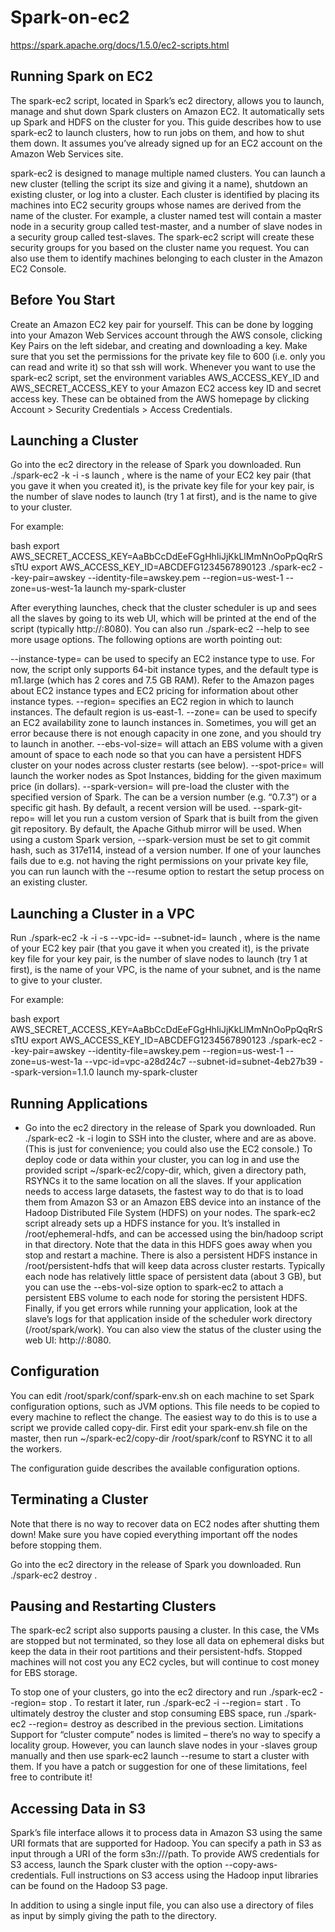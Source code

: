 # Spark-on-ec2
https://spark.apache.org/docs/1.5.0/ec2-scripts.html

## Running Spark on EC2
The spark-ec2 script, located in Spark’s ec2 directory, allows you to launch, manage and shut down Spark clusters on Amazon EC2. It automatically sets up Spark and HDFS on the cluster for you. This guide describes how to use spark-ec2 to launch clusters, how to run jobs on them, and how to shut them down. It assumes you’ve already signed up for an EC2 account on the Amazon Web Services site.

spark-ec2 is designed to manage multiple named clusters. You can launch a new cluster (telling the script its size and giving it a name), shutdown an existing cluster, or log into a cluster. Each cluster is identified by placing its machines into EC2 security groups whose names are derived from the name of the cluster. For example, a cluster named test will contain a master node in a security group called test-master, and a number of slave nodes in a security group called test-slaves. The spark-ec2 script will create these security groups for you based on the cluster name you request. You can also use them to identify machines belonging to each cluster in the Amazon EC2 Console.

## Before You Start
Create an Amazon EC2 key pair for yourself. This can be done by logging into your Amazon Web Services account through the AWS console, clicking Key Pairs on the left sidebar, and creating and downloading a key. Make sure that you set the permissions for the private key file to 600 (i.e. only you can read and write it) so that ssh will work.
Whenever you want to use the spark-ec2 script, set the environment variables AWS_ACCESS_KEY_ID and AWS_SECRET_ACCESS_KEY to your Amazon EC2 access key ID and secret access key. These can be obtained from the AWS homepage by clicking Account > Security Credentials > Access Credentials.
## Launching a Cluster
Go into the ec2 directory in the release of Spark you downloaded.
Run ./spark-ec2 -k <keypair> -i <key-file> -s <num-slaves> launch <cluster-name>, where <keypair> is the name of your EC2 key pair (that you gave it when you created it), <key-file> is the private key file for your key pair, <num-slaves> is the number of slave nodes to launch (try 1 at first), and <cluster-name> is the name to give to your cluster.

For example:

bash export AWS_SECRET_ACCESS_KEY=AaBbCcDdEeFGgHhIiJjKkLlMmNnOoPpQqRrSsTtU export AWS_ACCESS_KEY_ID=ABCDEFG1234567890123 ./spark-ec2 --key-pair=awskey --identity-file=awskey.pem --region=us-west-1 --zone=us-west-1a launch my-spark-cluster

After everything launches, check that the cluster scheduler is up and sees all the slaves by going to its web UI, which will be printed at the end of the script (typically http://<master-hostname>:8080).
You can also run ./spark-ec2 --help to see more usage options. The following options are worth pointing out:

--instance-type=<instance-type> can be used to specify an EC2 instance type to use. For now, the script only supports 64-bit instance types, and the default type is m1.large (which has 2 cores and 7.5 GB RAM). Refer to the Amazon pages about EC2 instance types and EC2 pricing for information about other instance types.
--region=<ec2-region> specifies an EC2 region in which to launch instances. The default region is us-east-1.
--zone=<ec2-zone> can be used to specify an EC2 availability zone to launch instances in. Sometimes, you will get an error because there is not enough capacity in one zone, and you should try to launch in another.
--ebs-vol-size=<GB> will attach an EBS volume with a given amount of space to each node so that you can have a persistent HDFS cluster on your nodes across cluster restarts (see below).
--spot-price=<price> will launch the worker nodes as Spot Instances, bidding for the given maximum price (in dollars).
--spark-version=<version> will pre-load the cluster with the specified version of Spark. The <version> can be a version number (e.g. “0.7.3”) or a specific git hash. By default, a recent version will be used.
--spark-git-repo=<repository url> will let you run a custom version of Spark that is built from the given git repository. By default, the Apache Github mirror will be used. When using a custom Spark version, --spark-version must be set to git commit hash, such as 317e114, instead of a version number.
If one of your launches fails due to e.g. not having the right permissions on your private key file, you can run launch with the --resume option to restart the setup process on an existing cluster.
## Launching a Cluster in a VPC
Run ./spark-ec2 -k <keypair> -i <key-file> -s <num-slaves> --vpc-id=<vpc-id> --subnet-id=<subnet-id> launch <cluster-name>, where <keypair> is the name of your EC2 key pair (that you gave it when you created it), <key-file> is the private key file for your key pair, <num-slaves> is the number of slave nodes to launch (try 1 at first), <vpc-id> is the name of your VPC, <subnet-id> is the name of your subnet, and <cluster-name> is the name to give to your cluster.

For example:

bash export AWS_SECRET_ACCESS_KEY=AaBbCcDdEeFGgHhIiJjKkLlMmNnOoPpQqRrSsTtU export AWS_ACCESS_KEY_ID=ABCDEFG1234567890123 ./spark-ec2 --key-pair=awskey --identity-file=awskey.pem --region=us-west-1 --zone=us-west-1a --vpc-id=vpc-a28d24c7 --subnet-id=subnet-4eb27b39 --spark-version=1.1.0 launch my-spark-cluster

## Running Applications
* Go into the ec2 directory in the release of Spark you downloaded.
Run ./spark-ec2 -k <keypair> -i <key-file> login <cluster-name> to SSH into the cluster, where <keypair> and <key-file> are as above. (This is just for convenience; you could also use the EC2 console.)
To deploy code or data within your cluster, you can log in and use the provided script ~/spark-ec2/copy-dir, which, given a directory path, RSYNCs it to the same location on all the slaves.
If your application needs to access large datasets, the fastest way to do that is to load them from Amazon S3 or an Amazon EBS device into an instance of the Hadoop Distributed File System (HDFS) on your nodes. The spark-ec2 script already sets up a HDFS instance for you. It’s installed in /root/ephemeral-hdfs, and can be accessed using the bin/hadoop script in that directory. Note that the data in this HDFS goes away when you stop and restart a machine.
There is also a persistent HDFS instance in /root/persistent-hdfs that will keep data across cluster restarts. Typically each node has relatively little space of persistent data (about 3 GB), but you can use the --ebs-vol-size option to spark-ec2 to attach a persistent EBS volume to each node for storing the persistent HDFS.
Finally, if you get errors while running your application, look at the slave’s logs for that application inside of the scheduler work directory (/root/spark/work). You can also view the status of the cluster using the web UI: http://<master-hostname>:8080.
## Configuration
You can edit /root/spark/conf/spark-env.sh on each machine to set Spark configuration options, such as JVM options. This file needs to be copied to every machine to reflect the change. The easiest way to do this is to use a script we provide called copy-dir. First edit your spark-env.sh file on the master, then run ~/spark-ec2/copy-dir /root/spark/conf to RSYNC it to all the workers.

The configuration guide describes the available configuration options.

## Terminating a Cluster
Note that there is no way to recover data on EC2 nodes after shutting them down! Make sure you have copied everything important off the nodes before stopping them.

Go into the ec2 directory in the release of Spark you downloaded.
Run ./spark-ec2 destroy <cluster-name>.
## Pausing and Restarting Clusters
The spark-ec2 script also supports pausing a cluster. In this case, the VMs are stopped but not terminated, so they lose all data on ephemeral disks but keep the data in their root partitions and their persistent-hdfs. Stopped machines will not cost you any EC2 cycles, but will continue to cost money for EBS storage.

To stop one of your clusters, go into the ec2 directory and run ./spark-ec2 --region=<ec2-region> stop <cluster-name>.
To restart it later, run ./spark-ec2 -i <key-file> --region=<ec2-region> start <cluster-name>.
To ultimately destroy the cluster and stop consuming EBS space, run ./spark-ec2 --region=<ec2-region> destroy <cluster-name> as described in the previous section.
Limitations
Support for “cluster compute” nodes is limited – there’s no way to specify a locality group. However, you can launch slave nodes in your <clusterName>-slaves group manually and then use spark-ec2 launch --resume to start a cluster with them.
If you have a patch or suggestion for one of these limitations, feel free to contribute it!

## Accessing Data in S3
Spark’s file interface allows it to process data in Amazon S3 using the same URI formats that are supported for Hadoop. You can specify a path in S3 as input through a URI of the form s3n://<bucket>/path. To provide AWS credentials for S3 access, launch the Spark cluster with the option --copy-aws-credentials. Full instructions on S3 access using the Hadoop input libraries can be found on the Hadoop S3 page.

In addition to using a single input file, you can also use a directory of files as input by simply giving the path to the directory.
